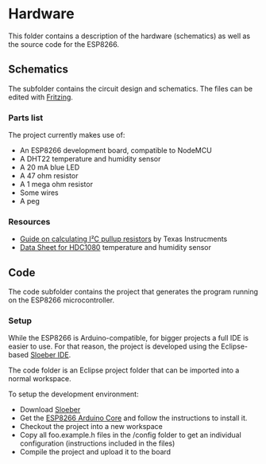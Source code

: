 # Hardware

This folder contains a description of the hardware (schematics) as well as the source code
for the ESP8266.

## Schematics

The subfolder contains the circuit design and schematics. The files can be edited with
[Fritzing](http://fritzing.org/home/).

### Parts list

The project currently makes use of:

- An ESP8266 development board, compatible to NodeMCU
- A DHT22 temperature and humidity sensor
- A 20 mA blue LED
- A 47 ohm resistor
- A 1 mega ohm resistor
- Some wires
- A peg

### Resources

- [Guide on calculating I²C pullup resistors](http://www.ti.com/lit/an/slva689/slva689.pdf) by Texas Instrucments
- [Data Sheet for HDC1080](http://www.ti.com/lit/ds/symlink/hdc1080.pdf) temperature and humidity sensor

## Code

The code subfolder contains the project that generates the program running on the ESP8266
microcontroller.

### Setup

While the ESP8266 is Arduino-compatible, for bigger projects a full IDE is easier to use.
For that reason, the project is developed using the Eclipse-based [Sloeber IDE](http://eclipse.baeyens.it/).

The code folder is an Eclipse project folder that can be imported into a normal workspace.

To setup the development environment:

- Download [Sloeber](http://eclipse.baeyens.it/)
- Get the [ESP8266 Arduino Core](https://github.com/esp8266/Arduino) and follow the instructions to install it.
- Checkout the project into a new workspace
- Copy all foo.example.h files in the /config folder to get an individual configuration (instructions included in the files)
- Compile the project and upload it to the board

